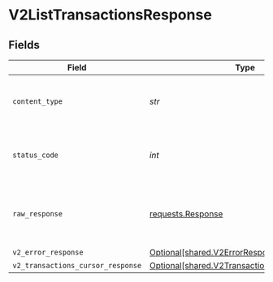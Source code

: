 # V2ListTransactionsResponse


## Fields

| Field                                                                                                | Type                                                                                                 | Required                                                                                             | Description                                                                                          |
| ---------------------------------------------------------------------------------------------------- | ---------------------------------------------------------------------------------------------------- | ---------------------------------------------------------------------------------------------------- | ---------------------------------------------------------------------------------------------------- |
| `content_type`                                                                                       | *str*                                                                                                | :heavy_check_mark:                                                                                   | HTTP response content type for this operation                                                        |
| `status_code`                                                                                        | *int*                                                                                                | :heavy_check_mark:                                                                                   | HTTP response status code for this operation                                                         |
| `raw_response`                                                                                       | [requests.Response](https://requests.readthedocs.io/en/latest/api/#requests.Response)                | :heavy_minus_sign:                                                                                   | Raw HTTP response; suitable for custom response parsing                                              |
| `v2_error_response`                                                                                  | [Optional[shared.V2ErrorResponse]](../../models/shared/v2errorresponse.md)                           | :heavy_minus_sign:                                                                                   | Error                                                                                                |
| `v2_transactions_cursor_response`                                                                    | [Optional[shared.V2TransactionsCursorResponse]](../../models/shared/v2transactionscursorresponse.md) | :heavy_minus_sign:                                                                                   | OK                                                                                                   |